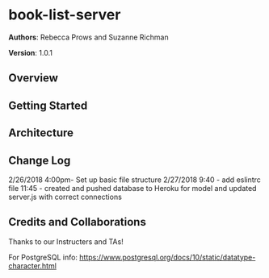 # book-list-server

**Authors**: Rebecca Prows and Suzanne Richman 

**Version**: 1.0.1

## Overview


## Getting Started


## Architecture


## Change Log
2/26/2018 
4:00pm- Set up basic file structure
2/27/2018
9:40 - add eslintrc file
11:45 - created and pushed database to Heroku for model and updated server.js with correct connections

## Credits and Collaborations
Thanks to our Instructers and TAs!

For PostgreSQL info: https://www.postgresql.org/docs/10/static/datatype-character.html

